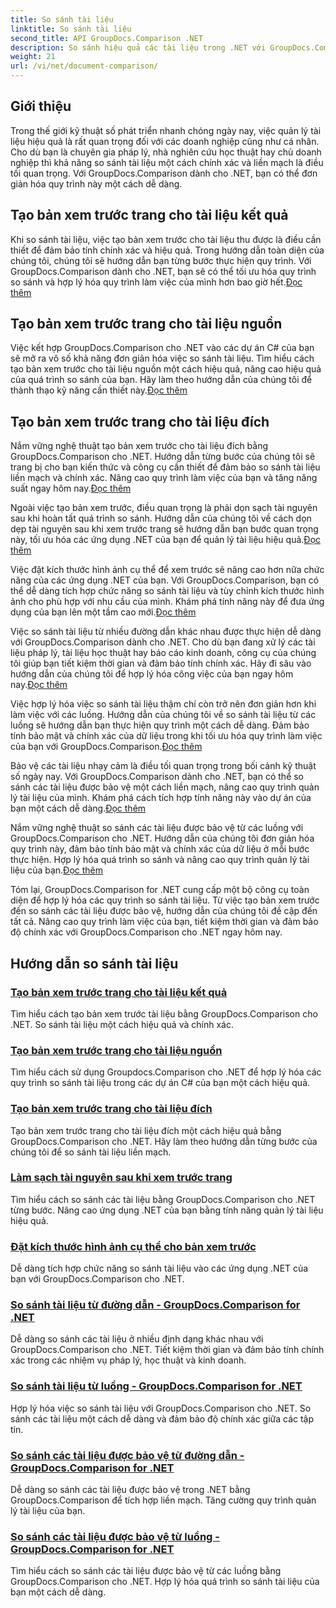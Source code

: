```yaml
---
title: So sánh tài liệu
linktitle: So sánh tài liệu
second_title: API GroupDocs.Comparison .NET
description: So sánh hiệu quả các tài liệu trong .NET với GroupDocs.Comparison. Hợp lý hóa việc quản lý tài liệu, nâng cao quy trình làm việc và đảm bảo độ chính xác. Tìm hiểu thêm!
weight: 21
url: /vi/net/document-comparison/
---
```

## Giới thiệu

Trong thế giới kỹ thuật số phát triển nhanh chóng ngày nay, việc quản lý tài liệu hiệu quả là rất quan trọng đối với các doanh nghiệp cũng như cá nhân. Cho dù bạn là chuyên gia pháp lý, nhà nghiên cứu học thuật hay chủ doanh nghiệp thì khả năng so sánh tài liệu một cách chính xác và liền mạch là điều tối quan trọng. Với GroupDocs.Comparison dành cho .NET, bạn có thể đơn giản hóa quy trình này một cách dễ dàng.

## Tạo bản xem trước trang cho tài liệu kết quả

 Khi so sánh tài liệu, việc tạo bản xem trước cho tài liệu thu được là điều cần thiết để đảm bảo tính chính xác và hiệu quả. Trong hướng dẫn toàn diện của chúng tôi, chúng tôi sẽ hướng dẫn bạn từng bước thực hiện quy trình. Với GroupDocs.Comparison dành cho .NET, bạn sẽ có thể tối ưu hóa quy trình so sánh và hợp lý hóa quy trình làm việc của mình hơn bao giờ hết.[Đọc thêm](./generate-page-previews-resultant-document/)

## Tạo bản xem trước trang cho tài liệu nguồn

Việc kết hợp GroupDocs.Comparison cho .NET vào các dự án C# của bạn sẽ mở ra vô số khả năng đơn giản hóa việc so sánh tài liệu. Tìm hiểu cách tạo bản xem trước cho tài liệu nguồn một cách hiệu quả, nâng cao hiệu quả của quá trình so sánh của bạn. Hãy làm theo hướng dẫn của chúng tôi để thành thạo kỹ năng cần thiết này.[Đọc thêm](./generate-page-previews-source-document/)

## Tạo bản xem trước trang cho tài liệu đích

 Nắm vững nghệ thuật tạo bản xem trước cho tài liệu đích bằng GroupDocs.Comparison cho .NET. Hướng dẫn từng bước của chúng tôi sẽ trang bị cho bạn kiến thức và công cụ cần thiết để đảm bảo so sánh tài liệu liền mạch và chính xác. Nâng cao quy trình làm việc của bạn và tăng năng suất ngay hôm nay.[Đọc thêm](./generate-page-previews-target-document/)

 Ngoài việc tạo bản xem trước, điều quan trọng là phải dọn sạch tài nguyên sau khi hoàn tất quá trình so sánh. Hướng dẫn của chúng tôi về cách dọn dẹp tài nguyên sau khi xem trước trang sẽ hướng dẫn bạn bước quan trọng này, tối ưu hóa các ứng dụng .NET của bạn để quản lý tài liệu hiệu quả.[Đọc thêm](./clean-resources-after-page-previews/)

Việc đặt kích thước hình ảnh cụ thể để xem trước sẽ nâng cao hơn nữa chức năng của các ứng dụng .NET của bạn. Với GroupDocs.Comparison, bạn có thể dễ dàng tích hợp chức năng so sánh tài liệu và tùy chỉnh kích thước hình ảnh cho phù hợp với nhu cầu của mình. Khám phá tính năng này để đưa ứng dụng của bạn lên một tầm cao mới.[Đọc thêm](./set-specific-image-sizes-for-previews/)

 Việc so sánh tài liệu từ nhiều đường dẫn khác nhau được thực hiện dễ dàng với GroupDocs.Comparison dành cho .NET. Cho dù bạn đang xử lý các tài liệu pháp lý, tài liệu học thuật hay báo cáo kinh doanh, công cụ của chúng tôi giúp bạn tiết kiệm thời gian và đảm bảo tính chính xác. Hãy đi sâu vào hướng dẫn của chúng tôi để hợp lý hóa công việc của bạn ngay hôm nay.[Đọc thêm](./compare-documents-from-path/)

 Việc hợp lý hóa việc so sánh tài liệu thậm chí còn trở nên đơn giản hơn khi làm việc với các luồng. Hướng dẫn của chúng tôi về so sánh tài liệu từ các luồng sẽ hướng dẫn bạn thực hiện quy trình một cách dễ dàng. Đảm bảo tính bảo mật và chính xác của dữ liệu trong khi tối ưu hóa quy trình làm việc của bạn với GroupDocs.Comparison.[Đọc thêm](./compare-documents-from-stream/)

Bảo vệ các tài liệu nhạy cảm là điều tối quan trọng trong bối cảnh kỹ thuật số ngày nay. Với GroupDocs.Comparison dành cho .NET, bạn có thể so sánh các tài liệu được bảo vệ một cách liền mạch, nâng cao quy trình quản lý tài liệu của mình. Khám phá cách tích hợp tính năng này vào dự án của bạn một cách dễ dàng.[Đọc thêm](./compare-protected-documents-from-path/)

 Nắm vững nghệ thuật so sánh các tài liệu được bảo vệ từ các luồng với GroupDocs.Comparison cho .NET. Hướng dẫn của chúng tôi đơn giản hóa quy trình này, đảm bảo tính bảo mật và chính xác của dữ liệu ở mỗi bước thực hiện. Hợp lý hóa quá trình so sánh và nâng cao quy trình quản lý tài liệu của bạn.[Đọc thêm](./compare-protected-documents-from-stream/)

Tóm lại, GroupDocs.Comparison for .NET cung cấp một bộ công cụ toàn diện để hợp lý hóa các quy trình so sánh tài liệu. Từ việc tạo bản xem trước đến so sánh các tài liệu được bảo vệ, hướng dẫn của chúng tôi đề cập đến tất cả. Nâng cao quy trình làm việc của bạn, tiết kiệm thời gian và đảm bảo độ chính xác với GroupDocs.Comparison cho .NET ngay hôm nay.
## Hướng dẫn so sánh tài liệu
### [Tạo bản xem trước trang cho tài liệu kết quả](./generate-page-previews-resultant-document/)
Tìm hiểu cách tạo bản xem trước tài liệu bằng GroupDocs.Comparison cho .NET. So sánh tài liệu một cách hiệu quả và chính xác.
### [Tạo bản xem trước trang cho tài liệu nguồn](./generate-page-previews-source-document/)
Tìm hiểu cách sử dụng Groupdocs.Comparison cho .NET để hợp lý hóa các quy trình so sánh tài liệu trong các dự án C# của bạn một cách hiệu quả.
### [Tạo bản xem trước trang cho tài liệu đích](./generate-page-previews-target-document/)
Tạo bản xem trước trang cho tài liệu đích một cách hiệu quả bằng GroupDocs.Comparison cho .NET. Hãy làm theo hướng dẫn từng bước của chúng tôi để so sánh tài liệu liền mạch.
### [Làm sạch tài nguyên sau khi xem trước trang](./clean-resources-after-page-previews/)
Tìm hiểu cách so sánh các tài liệu bằng GroupDocs.Comparison cho .NET từng bước. Nâng cao ứng dụng .NET của bạn bằng tính năng quản lý tài liệu hiệu quả.
### [Đặt kích thước hình ảnh cụ thể cho bản xem trước](./set-specific-image-sizes-for-previews/)
Dễ dàng tích hợp chức năng so sánh tài liệu vào các ứng dụng .NET của bạn với GroupDocs.Comparison cho .NET.
### [So sánh tài liệu từ đường dẫn - GroupDocs.Comparison for .NET](./compare-documents-from-path/)
Dễ dàng so sánh các tài liệu ở nhiều định dạng khác nhau với GroupDocs.Comparison cho .NET. Tiết kiệm thời gian và đảm bảo tính chính xác trong các nhiệm vụ pháp lý, học thuật và kinh doanh.
### [So sánh tài liệu từ luồng - GroupDocs.Comparison for .NET](./compare-documents-from-stream/)
Hợp lý hóa việc so sánh tài liệu với GroupDocs.Comparison cho .NET. So sánh các tài liệu một cách dễ dàng và đảm bảo độ chính xác giữa các tập tin.
### [So sánh các tài liệu được bảo vệ từ đường dẫn - GroupDocs.Comparison for .NET](./compare-protected-documents-from-path/)
Dễ dàng so sánh các tài liệu được bảo vệ trong .NET bằng GroupDocs.Comparison để tích hợp liền mạch. Tăng cường quy trình quản lý tài liệu của bạn.
### [So sánh các tài liệu được bảo vệ từ luồng - GroupDocs.Comparison for .NET](./compare-protected-documents-from-stream/)
Tìm hiểu cách so sánh các tài liệu được bảo vệ từ các luồng bằng GroupDocs.Comparison cho .NET. Hợp lý hóa quá trình so sánh tài liệu của bạn một cách dễ dàng.
